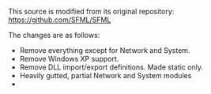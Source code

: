This source is modified from its original repository: https://github.com/SFML/SFML

The changes are as follows:
- Remove everything except for Network and System.
- Remove Windows XP support.
- Remove DLL import/export definitions. Made static only.
- Heavily gutted, partial Network and System modules
- 